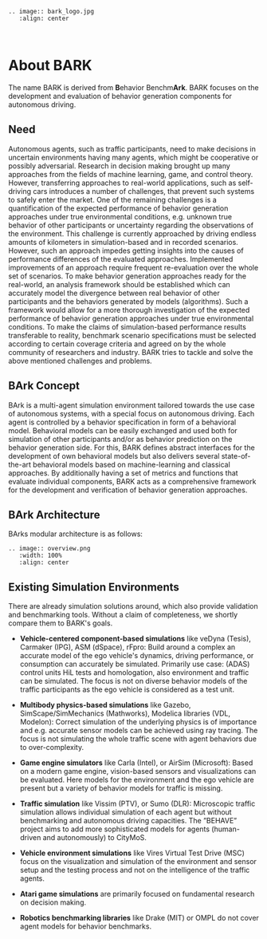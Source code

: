 ```eval_rst
.. image:: bark_logo.jpg
   :align: center
```

&nbsp;


About BARK
==========================
The name BARK is derived from **B**ehavior Benchm**Ark**. BARK focuses on the development and evaluation of behavior generation components for autonomous driving.

## Need
Autonomous agents, such as traffic participants, need to make decisions in uncertain environments having many agents, which might be cooperative or possibly adversarial. Research in decision making brought up many approaches from the fields of machine learning, game, and control theory. However, transferring approaches to real-world applications, such as self-driving cars introduces a number of challenges, that prevent such systems to safely enter the market. One of the remaining challenges is a quantification of the expected performance of behavior generation approaches under true environmental conditions, e.g. unknown true behavior of other participants or uncertainty regarding the observations of the environment. This challenge is currently approached by driving endless amounts of kilometers in simulation-based and in recorded scenarios. However, such an approach impedes getting insights into the causes of performance differences of the evaluated approaches. Implemented improvements of an approach require frequent re-evaluation over the whole set of scenarios. To make behavior generation approaches ready for the real-world, an analysis framework should be established which can accurately model the divergence between real behavior of other participants and the behaviors generated by models (algorithms). Such a framework would allow for a more thorough investigation of the expected performance of behavior generation approaches under true environmental conditions. To make the claims of simulation-based performance results transferable to reality, benchmark scenario specifications must be selected according to certain coverage criteria and agreed on by the whole community of researchers and industry. BARK tries to tackle and solve the above mentioned challenges and problems.


## BArk Concept
BArk is a multi-agent simulation environment tailored towards the use case of autonomous systems, with a special focus on autonomous driving. Each agent is controlled by a behavior specification in form of a behavioral model. Behavioral models can be easily exchanged and used both for simulation of other participants and/or as behavior prediction on the behavior generation side. For this, BARK defines abstract interfaces for the development of own behavioral models but also delivers several state-of-the-art behavioral models based on machine-learning and classical approaches. By additionally having a set of metrics and functions that evaluate individual components, BARK acts as a comprehensive framework for the development and verification of behavior generation approaches.

## BArk Architecture
BArks modular architecture is as follows: 

```eval_rst
.. image:: overview.png
   :width: 100%
   :align: center
```


## Existing Simulation Environments
There are already simulation solutions around, which also provide validation and benchmarking tools. Without a claim of completeness, we shortly compare them to BARK's goals. 
* **Vehicle-centered component-based simulations** like veDyna (Tesis), Carmaker (IPG), ASM (dSpace), rFpro: Build around a complex an accurate model of the ego vehicle's dynamics, driving performance, or consumption can accurately be simulated. Primarily use case: (ADAS) control units HiL tests and homologation, also environment and traffic can be simulated. The focus is not on diverse behavior models of the traffic participants as the ego vehicle is considered as a test unit.

* **Multibody physics-based simulations** like Gazebo, SimScape/SimMechanics (Mathworks), Modelica libraries (VDL, Modelon): Correct simulation of the underlying physics is of importance and e.g. accurate sensor models can be achieved using ray tracing. The focus is not simulating the whole traffic scene with agent behaviors due to over-complexity.

* **Game engine simulators** like Carla (Intel), or AirSim (Microsoft): Based on a modern game engine, vision-based sensors and visualizations can be evaluated. Here models for the environment and the ego vehicle are present but a variety of behavior models for traffic is missing.

* **Traffic simulation** like Vissim (PTV), or Sumo (DLR): Microscopic traffic simulation allows individual simulation of each agent but without benchmarking and autonomous driving capacities. The ”BEHAVE” project aims to add more sophisticated models for agents (human-driven and autonomously) to CityMoS.

* **Vehicle environment simulations** like Vires Virtual Test Drive (MSC) focus on the visualization and simulation of the environment and sensor setup and the testing process and not on the intelligence of the traffic agents.

* **Atari game simulations** are primarily focused on fundamental research on decision making. 

* **Robotics benchmarking libraries** like Drake (MIT) or OMPL do not cover agent models for behavior benchmarks.


